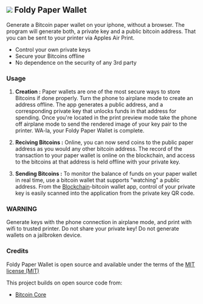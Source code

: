 
 ![](https://github.com/kiaraRobles/bitcoinPaperWallet/blob/master/FoldyPaperWallet/appIcon.png?raw=true) Foldy Paper Wallet
----------------------------------
Generate a Bitcoin paper wallet on your iphone, without a browser. The program will generate both, a private key and a public bitcoin address. That you can be sent to your printer via Apples Air Print. 

- Control your own private keys
- Secure your Bitcoins offline
- No dependence on the security of any 3rd party

### Usage

1. **Creation :**
Paper wallets are one of the most secure ways to store Bitcoins if done properly. Turn the phone to airplane mode to create an address offline. The app generates a public address, and a corresponding private key that unlocks funds in that address for spending.
Once you're located in the print preview mode take the phone off airplane mode to send the rendered image of your key pair to the printer. WA-la, your Foldy Paper Wallet is complete.

2. **Reciving Bitcoins :**
Online, you can now send coins to the public paper address as you would any other bitcoin address. The record of the transaction to your paper wallet is online on the blockchain, and access to the bitcoins at that address is held offline with your private key. 

3. **Sending Bitcoins :**
To monitor the balance of funds on your paper wallet in real time, use a bitcoin wallet that supports "watching" a public address. From the [Blockchain](https://blockchain.info/wallet/paper-tutorial)-bitcoin wallet app, control of your private key is easily scanned into the application from the private key QR code. 

### WARNING
Generate keys with the phone connection in airplane mode, and print with wifi to trusted printer. Do not share your private key! Do not generate wallets on a jailbroken device.

### Credits
Foldy Paper Wallet is open source and available under the terms of the [MIT license (MIT)](http://opensource.org/licenses/MIT)

This project builds on open source code from:
- [Bitcoin Core](https://github.com/oleganza/CoreBitcoin)
